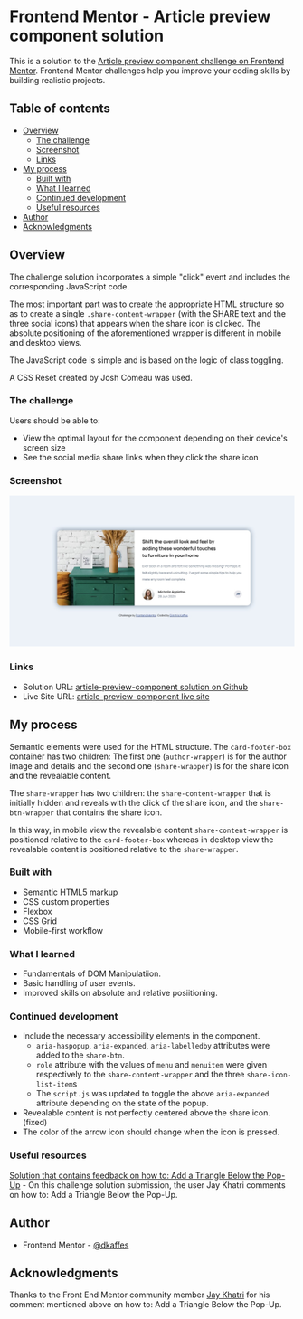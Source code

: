 # Frontend Mentor - Article preview component solution

This is a solution to the [Article preview component challenge on Frontend Mentor](https://www.frontendmentor.io/challenges/article-preview-component-dYBN_pYFT). Frontend Mentor challenges help you improve your coding skills by building realistic projects.

## Table of contents

- [Overview](#overview)
  - [The challenge](#the-challenge)
  - [Screenshot](#screenshot)
  - [Links](#links)
- [My process](#my-process)
  - [Built with](#built-with)
  - [What I learned](#what-i-learned)
  - [Continued development](#continued-development)
  - [Useful resources](#useful-resources)
- [Author](#author)
- [Acknowledgments](#acknowledgments)

## Overview

The challenge solution incorporates a simple "click" event and includes the corresponding JavaScript code.

The most important part was to create the appropriate HTML structure so as to create a single `.share-content-wrapper` (with the SHARE text and the three social icons) that appears when the share icon is clicked. The absolute positioning of the aforementioned wrapper is different in mobile and desktop views.

The JavaScript code is simple and is based on the logic of class toggling.

A CSS Reset created by Josh Comeau was used.

### The challenge

Users should be able to:

- View the optimal layout for the component depending on their device's screen size
- See the social media share links when they click the share icon

### Screenshot

![Screenshot of the solution](./images/screenshot-solution.jpg)

### Links

- Solution URL: [article-preview-component solution on Github](https://github.com/dkaffes/article-preview-component)
- Live Site URL: [article-preview-component live site](https://dkaffes.github.io/article-preview-component/)

## My process

Semantic elements were used for the HTML structure. The `card-footer-box` container has two children: The first one (`author-wrapper`) is for the author image and details and the second one (`share-wrapper`) is for the share icon and the revealable content.

The `share-wrapper` has two children: the `share-content-wrapper` that is initially hidden and reveals with the click of the share icon, and the `share-btn-wrapper` that contains the share icon.

In this way, in mobile view the revealable content `share-content-wrapper` is positioned relative to the `card-footer-box` whereas in desktop view the revealable content is positioned relative to the `share-wrapper`.

### Built with

- Semantic HTML5 markup
- CSS custom properties
- Flexbox
- CSS Grid
- Mobile-first workflow

### What I learned

- Fundamentals of DOM Manipulatiion.
- Basic handling of user events.
- Improved skills on absolute and relative posiitioning.

### Continued development

- Include the necessary accessibility elements in the component.
  - `aria-haspopup`, `aria-expanded`, `aria-labelledby` attributes were added to the `share-btn`.
  - `role` attribute with the values of `menu` and `menuitem` were given respectively to the `share-content-wrapper` and the three `share-icon-list-item`s
  - The `script.js` was updated to toggle the above `aria-expanded` attribute depending on the state of the popup.
- Revealable content is not perfectly centered above the share icon. (fixed)
- The color of the arrow icon should change when the icon is pressed.

### Useful resources

[Solution that contains feedback on how to: Add a Triangle Below the Pop-Up](https://www.frontendmentor.io/solutions/responsive-lading-page-OgA_P8XL1I) - On this challenge solution submission, the user Jay Khatri comments on how to: Add a Triangle Below the Pop-Up.

## Author

- Frontend Mentor - [@dkaffes](https://www.frontendmentor.io/profile/dkaffes)

## Acknowledgments

Thanks to the Front End Mentor community member [Jay Khatri](https://www.frontendmentor.io/profile/khatri2002) for his comment mentioned above on how to: Add a Triangle Below the Pop-Up.
